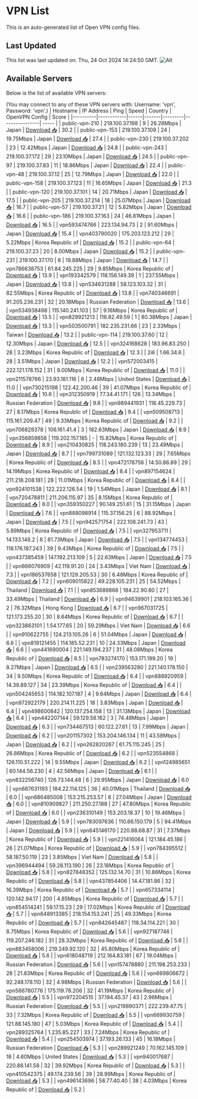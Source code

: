 # VPN List

This is an auto-generated list of Open VPN config files.

## Last Updated

This list was last updated on: Thu, 24 Oct 2024 14:24:50 GMT.
![Alt](https://repobeats.axiom.co/api/embed/186b98318ef1479477931607c1ad7d823f12451f.svg "Repobeats analytics image")

## Available Servers

Below is the list of available VPN servers:

(You may connect to any of these VPN servers with: Username: 'vpn', Password: 'vpn'.)
| Hostname | IP Address | Ping | Speed | Country | OpenVPN Config | Score |
|----------|------------|------|-------|---------|----------------| ----- |
| public-vpn-210 | 219.100.37.198 | 9 | 26.28Mbps | Japan | [Download 📥](./configs/server_0_JP.ovpn) | 30.2 |
| public-vpn-153 | 219.100.37.109 | 24 | 19.75Mbps | Japan | [Download 📥](./configs/server_1_JP.ovpn) | 27.4 |
| public-vpn-230 | 219.100.37.202 | 23 | 12.42Mbps | Japan | [Download 📥](./configs/server_2_JP.ovpn) | 24.8 |
| public-vpn-243 | 219.100.37.172 | 29 | 23.10Mbps | Japan | [Download 📥](./configs/server_3_JP.ovpn) | 24.5 |
| public-vpn-97 | 219.100.37.83 | 11 | 18.86Mbps | Japan | [Download 📥](./configs/server_4_JP.ovpn) | 22.4 |
| public-vpn-48 | 219.100.37.12 | 25 | 12.79Mbps | Japan | [Download 📥](./configs/server_5_JP.ovpn) | 22.0 |
| public-vpn-158 | 219.100.37.123 | 11 | 16.65Mbps | Japan | [Download 📥](./configs/server_6_JP.ovpn) | 21.3 |
| public-vpn-120 | 219.100.37.101 | 14 | 20.71Mbps | Japan | [Download 📥](./configs/server_7_JP.ovpn) | 17.5 |
| public-vpn-205 | 219.100.37.214 | 18 | 25.07Mbps | Japan | [Download 📥](./configs/server_8_JP.ovpn) | 16.7 |
| public-vpn-57 | 219.100.37.21 | 12 | 5.82Mbps | Japan | [Download 📥](./configs/server_9_JP.ovpn) | 16.6 |
| public-vpn-186 | 219.100.37.163 | 24 | 46.81Mbps | Japan | [Download 📥](./configs/server_10_JP.ovpn) | 16.5 |
| vpn593474766 | 223.134.94.73 | 2 | 91.60Mbps | Japan | [Download 📥](./configs/server_11_JP.ovpn) | 15.4 |
| vpn403790020 | 175.203.123.212 | 29 | 5.22Mbps | Korea Republic of | [Download 📥](./configs/server_12_KR.ovpn) | 15.2 |
| public-vpn-64 | 219.100.37.23 | 20 | 8.00Mbps | Japan | [Download 📥](./configs/server_13_JP.ovpn) | 15.2 |
| public-vpn-231 | 219.100.37.170 | 8 | 19.88Mbps | Japan | [Download 📥](./configs/server_14_JP.ovpn) | 14.7 |
| vpn786638753 | 61.84.245.225 | 29 | 9.85Mbps | Korea Republic of | [Download 📥](./configs/server_15_KR.ovpn) | 13.9 |
| vpn193342579 | 118.156.149.39 | 1 | 237.55Mbps | Japan | [Download 📥](./configs/server_16_JP.ovpn) | 13.8 |
| vpn534631288 | 58.123.103.32 | 31 | 82.55Mbps | Korea Republic of | [Download 📥](./configs/server_17_KR.ovpn) | 13.8 |
| vpn740346691 | 91.205.236.231 | 32 | 20.18Mbps | Russian Federation | [Download 📥](./configs/server_18_RU.ovpn) | 13.6 |
| vpn534938498 | 115.140.241.103 | 57 | 9.16Mbps | Korea Republic of | [Download 📥](./configs/server_19_KR.ovpn) | 13.5 |
| vpn829921213 | 116.82.49.59 | 1 | 80.38Mbps | Japan | [Download 📥](./configs/server_20_JP.ovpn) | 13.3 |
| vpn503500791 | 182.235.231.66 | 23 | 2.33Mbps | Taiwan | [Download 📥](./configs/server_21_TW.ovpn) | 13.2 |
| public-vpn-114 | 219.100.37.60 | 12 | 12.30Mbps | Japan | [Download 📥](./configs/server_22_JP.ovpn) | 12.5 |
| vpn324168628 | 183.96.83.250 | 28 | 3.23Mbps | Korea Republic of | [Download 📥](./configs/server_23_KR.ovpn) | 12.3 |
| 2i6 | 1.66.34.6 | 28 | 3.51Mbps | Japan | [Download 📥](./configs/server_24_JP.ovpn) | 12.2 |
| vpn572003415 | 222.121.178.152 | 31 | 9.00Mbps | Korea Republic of | [Download 📥](./configs/server_25_KR.ovpn) | 11.0 |
| vpn211578766 | 23.93.181.116 | 6 | 2.48Mbps | United States | [Download 📥](./configs/server_26_US.ovpn) | 11.0 |
| vpn730215198 | 122.42.200.46 | 39 | 41.07Mbps | Korea Republic of | [Download 📥](./configs/server_27_KR.ovpn) | 10.6 |
| vpn312350919 | 77.34.41.171 | 126 | 13.34Mbps | Russian Federation | [Download 📥](./configs/server_28_RU.ovpn) | 9.6 |
| vpn989441931 | 118.45.229.73 | 27 | 8.17Mbps | Korea Republic of | [Download 📥](./configs/server_29_KR.ovpn) | 9.4 |
| vpn509508713 | 115.161.209.47 | 49 | 9.33Mbps | Korea Republic of | [Download 📥](./configs/server_30_KR.ovpn) | 9.2 |
| vpn706828378 | 106.161.41.4 | 3 | 182.63Mbps | Japan | [Download 📥](./configs/server_31_JP.ovpn) | 8.9 |
| vpn356859858 | 119.202.157.185 | - | 15.82Mbps | Korea Republic of | [Download 📥](./configs/server_32_KR.ovpn) | 8.9 |
| vpn210430825 | 118.243.180.239 | 13 | 23.49Mbps | Japan | [Download 📥](./configs/server_33_JP.ovpn) | 8.7 |
| vpn799731089 | 121.132.123.33 | 29 | 7.65Mbps | Korea Republic of | [Download 📥](./configs/server_34_KR.ovpn) | 8.5 |
| vpn472178756 | 14.50.86.89 | 29 | 14.19Mbps | Korea Republic of | [Download 📥](./configs/server_35_KR.ovpn) | 8.4 |
| vpn897154624 | 211.218.208.181 | 28 | 11.01Mbps | Korea Republic of | [Download 📥](./configs/server_36_KR.ovpn) | 8.4 |
| vpn924101538 | 122.222.126.54 | 19 | 1.54Mbps | Japan | [Download 📥](./configs/server_37_JP.ovpn) | 8.1 |
| vpn720478811 | 211.206.115.97 | 35 | 8.15Mbps | Korea Republic of | [Download 📥](./configs/server_38_KR.ovpn) | 8.0 |
| vpn359350227 | 90.149.251.61 | 15 | 31.15Mbps | Japan | [Download 📥](./configs/server_39_JP.ovpn) | 7.6 |
| vpn888098914 | 115.37.156.25 | 6 | 88.92Mbps | Japan | [Download 📥](./configs/server_40_JP.ovpn) | 7.5 |
| vpn942571754 | 222.108.241.73 | 43 | 5.89Mbps | Korea Republic of | [Download 📥](./configs/server_41_KR.ovpn) | 7.5 |
| vpn327953711 | 14.133.148.2 | 8 | 81.73Mbps | Japan | [Download 📥](./configs/server_42_JP.ovpn) | 7.5 |
| vpn134774453 | 118.176.187.243 | 39 | 9.43Mbps | Korea Republic of | [Download 📥](./configs/server_43_KR.ovpn) | 7.5 |
| vpn437385459 | 147.192.213.109 | 5 | 22.63Mbps | Japan | [Download 📥](./configs/server_44_JP.ovpn) | 7.5 |
| vpn666076909 | 42.119.91.20 | 24 | 3.43Mbps | Viet Nam | [Download 📥](./configs/server_45_VN.ovpn) | 7.3 |
| vpn186537658 | 121.129.205.53 | 30 | 6.48Mbps | Korea Republic of | [Download 📥](./configs/server_46_KR.ovpn) | 7.2 |
| vpn609015822 | 49.228.105.231 | 25 | 54.52Mbps | Thailand | [Download 📥](./configs/server_47_TH.ovpn) | 7.1 |
| vpn853689868 | 184.22.90.80 | 27 | 33.49Mbps | Thailand | [Download 📥](./configs/server_48_TH.ovpn) | 6.9 |
| vpn94639901 | 218.103.165.36 | 2 | 76.32Mbps | Hong Kong | [Download 📥](./configs/server_49_HK.ovpn) | 6.7 |
| vpn967031725 | 121.173.255.20 | 30 | 8.64Mbps | Korea Republic of | [Download 📥](./configs/server_50_KR.ovpn) | 6.7 |
| vpn323863101 | 1.54.177.65 | 20 | 59.29Mbps | Viet Nam | [Download 📥](./configs/server_51_VN.ovpn) | 6.6 |
| vpn910622755 | 124.213.105.26 | 6 | 51.04Mbps | Japan | [Download 📥](./configs/server_52_JP.ovpn) | 6.6 |
| vpn819121455 | 114.185.52.231 | 10 | 24.33Mbps | Japan | [Download 📥](./configs/server_53_JP.ovpn) | 6.6 |
| vpn441690004 | 221.149.194.237 | 31 | 48.08Mbps | Korea Republic of | [Download 📥](./configs/server_54_KR.ovpn) | 6.5 |
| vpn783274170 | 153.171.199.20 | 19 | 8.27Mbps | Japan | [Download 📥](./configs/server_55_JP.ovpn) | 6.5 |
| vpn239563280 | 221.140.178.150 | 34 | 9.50Mbps | Korea Republic of | [Download 📥](./configs/server_56_KR.ovpn) | 6.4 |
| vpn888920959 | 14.39.89.127 | 34 | 23.39Mbps | Korea Republic of | [Download 📥](./configs/server_57_KR.ovpn) | 6.4 |
| vpn504245653 | 114.182.107.187 | 4 | 9.64Mbps | Japan | [Download 📥](./configs/server_58_JP.ovpn) | 6.4 |
| vpn972922179 | 220.214.11.225 | 18 | 3.83Mbps | Japan | [Download 📥](./configs/server_59_JP.ovpn) | 6.4 |
| vpn498600842 | 120.137.254.158 | 13 | 31.13Mbps | Japan | [Download 📥](./configs/server_60_JP.ovpn) | 6.4 |
| vpn442207144 | 59.129.58.162 | 3 | 74.48Mbps | Japan | [Download 📥](./configs/server_61_JP.ovpn) | 6.3 |
| vpn734467513 | 60.122.27.61 | 13 | 7.99Mbps | Japan | [Download 📥](./configs/server_62_JP.ovpn) | 6.2 |
| vpn201157302 | 153.204.146.134 | 11 | 43.58Mbps | Japan | [Download 📥](./configs/server_63_JP.ovpn) | 6.2 |
| vpn262820267 | 61.75.115.245 | 25 | 26.86Mbps | Korea Republic of | [Download 📥](./configs/server_64_KR.ovpn) | 6.2 |
| vpn523554868 | 126.110.51.222 | 14 | 9.55Mbps | Japan | [Download 📥](./configs/server_65_JP.ovpn) | 6.2 |
| vpn124985651 | 60.144.56.230 | 4 | 42.56Mbps | Japan | [Download 📥](./configs/server_66_JP.ovpn) | 6.1 |
| vpn832256740 | 126.73.144.48 | 6 | 29.95Mbps | Japan | [Download 📥](./configs/server_67_JP.ovpn) | 6.0 |
| vpn687631193 | 184.22.114.125 | 36 | 40.01Mbps | Thailand | [Download 📥](./configs/server_68_TH.ovpn) | 6.0 |
| vpn686485008 | 153.215.253.57 | 8 | 27.04Mbps | Japan | [Download 📥](./configs/server_69_JP.ovpn) | 6.0 |
| vpn810909827 | 211.250.27.188 | 27 | 47.80Mbps | Korea Republic of | [Download 📥](./configs/server_70_KR.ovpn) | 6.0 |
| vpn236310149 | 153.203.18.37 | 10 | 19.46Mbps | Japan | [Download 📥](./configs/server_71_JP.ovpn) | 5.9 |
| vpn783097636 | 110.66.150.179 | 5 | 94.41Mbps | Japan | [Download 📥](./configs/server_72_JP.ovpn) | 5.9 |
| vpn645146170 | 220.88.68.87 | 31 | 7.37Mbps | Korea Republic of | [Download 📥](./configs/server_73_KR.ovpn) | 5.9 |
| vpn221416064 | 121.184.45.186 | 26 | 21.07Mbps | Korea Republic of | [Download 📥](./configs/server_74_KR.ovpn) | 5.9 |
| vpn784395512 | 58.187.50.119 | 23 | 3.85Mbps | Viet Nam | [Download 📥](./configs/server_75_VN.ovpn) | 5.8 |
| vpn396944494 | 59.28.113.190 | 26 | 23.18Mbps | Korea Republic of | [Download 📥](./configs/server_76_KR.ovpn) | 5.8 |
| vpn827848352 | 125.132.14.70 | 31 | 10.86Mbps | Korea Republic of | [Download 📥](./configs/server_77_KR.ovpn) | 5.8 |
| vpn437854406 | 14.47.181.86 | 32 | 16.39Mbps | Korea Republic of | [Download 📥](./configs/server_78_KR.ovpn) | 5.7 |
| vpn657334114 | 120.142.94.17 | 200 | 4.85Mbps | Korea Republic of | [Download 📥](./configs/server_79_KR.ovpn) | 5.7 |
| vpn854514241 | 59.17.15.23 | 29 | 17.02Mbps | Korea Republic of | [Download 📥](./configs/server_80_KR.ovpn) | 5.7 |
| vpn648913385 | 218.154.153.241 | 25 | 49.33Mbps | Korea Republic of | [Download 📥](./configs/server_81_KR.ovpn) | 5.7 |
| vpn842645487 | 118.34.114.221 | 30 | 8.75Mbps | Korea Republic of | [Download 📥](./configs/server_82_KR.ovpn) | 5.6 |
| vpn927187746 | 119.207.246.182 | 31 | 28.32Mbps | Korea Republic of | [Download 📥](./configs/server_83_KR.ovpn) | 5.6 |
| vpn883458006 | 219.249.92.120 | 32 | 45.80Mbps | Korea Republic of | [Download 📥](./configs/server_84_KR.ovpn) | 5.6 |
| vpn618048719 | 212.164.83.181 | 67 | 19.04Mbps | Russian Federation | [Download 📥](./configs/server_85_RU.ovpn) | 5.6 |
| vpn157478880 | 211.198.253.233 | 28 | 21.83Mbps | Korea Republic of | [Download 📥](./configs/server_86_KR.ovpn) | 5.6 |
| vpn669806672 | 92.248.178.110 | 32 | 4.98Mbps | Russian Federation | [Download 📥](./configs/server_87_RU.ovpn) | 5.6 |
| vpn586780776 | 175.119.78.206 | 32 | 41.19Mbps | Korea Republic of | [Download 📥](./configs/server_88_KR.ovpn) | 5.5 |
| vpn972204515 | 37.194.45.37 | 43 | 2.96Mbps | Russian Federation | [Download 📥](./configs/server_89_RU.ovpn) | 5.5 |
| vpn219890371 | 222.239.47.75 | 33 | 7.32Mbps | Korea Republic of | [Download 📥](./configs/server_90_KR.ovpn) | 5.5 |
| vpn669930759 | 121.88.145.180 | 47 | 5.03Mbps | Korea Republic of | [Download 📥](./configs/server_91_KR.ovpn) | 5.4 |
| vpn289325764 | 1.235.85.227 | 33 | 7.24Mbps | Korea Republic of | [Download 📥](./configs/server_92_KR.ovpn) | 5.4 |
| vpn254503974 | 37.193.26.133 | 45 | 16.18Mbps | Russian Federation | [Download 📥](./configs/server_93_RU.ovpn) | 5.3 |
| vpn289921249 | 70.162.145.109 | 18 | 4.60Mbps | United States | [Download 📥](./configs/server_94_US.ovpn) | 5.3 |
| vpn940017687 | 220.88.141.58 | 32 | 39.92Mbps | Korea Republic of | [Download 📥](./configs/server_95_KR.ovpn) | 5.3 |
| vpn410542375 | 49.174.239.56 | 39 | 28.99Mbps | Korea Republic of | [Download 📥](./configs/server_96_KR.ovpn) | 5.3 |
| vpn496143696 | 58.77.40.40 | 38 | 4.03Mbps | Korea Republic of | [Download 📥](./configs/server_97_KR.ovpn) | 5.2 |
